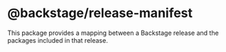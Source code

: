 # @backstage/release-manifest

This package provides a mapping between a Backstage release and the packages included in that release.
